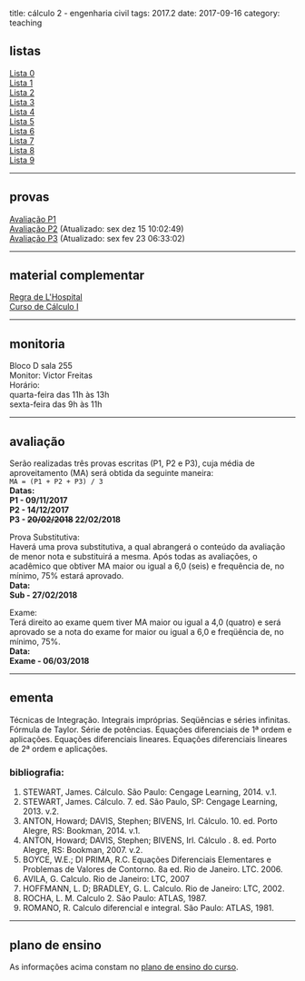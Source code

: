 title: cálculo 2 - engenharia civil
tags: 2017.2
date: 2017-09-16
category: teaching
## <a id="exercices"></a>listas
[Lista 0]({filename}/listas/calculo2-00.pdf)  
[Lista 1]({filename}/listas/calculo2-01.pdf)  
[Lista 2]({filename}/listas/calculo2-02.pdf)  
[Lista 3]({filename}/listas/calculo2-03.pdf)  
[Lista 4]({filename}/listas/calculo2-04.pdf)  
[Lista 5]({filename}/listas/calculo2-05.pdf)  
[Lista 6]({filename}/listas/calculo2-06.pdf)  
[Lista 7]({filename}/listas/calculo2-07.pdf)  
[Lista 8]({filename}/listas/calculo2-08.pdf)  
[Lista 9]({filename}/listas/calculo2-09.pdf)

---

## <a id="tests"></a>provas
[Avaliação P1]({filename}/provas/2017-2-calculo2-civil-p1.pdf)  
[Avaliação P2]({filename}/provas/2017-2-calculo2-civil-p2.pdf) (Atualizado: sex dez 15 10:02:49)  
[Avaliação P3]({filename}/provas/2017-2-calculo2-civil-p3.pdf) (Atualizado: sex fev 23 06:33:02)

---

## <a id="videos"></a>material complementar
[Regra de L'Hospital](https://www.youtube.com/watch?v=6UqtOVdnet4)  
[Curso de Cálculo I](https://www.youtube.com/watch?v=Rwq_aSsfS1k&list=PLxI8Can9yAHcXiEq9tNy7oYOMhuYYdRrP)

---

## <a id="monitoria"></a>monitoria
Bloco D sala 255  
Monitor: Victor Freitas  
Horário:  
quarta-feira das 11h às 13h  
sexta-feira das 9h às 11h

---

## <a id="exams"></a>avaliação
Serão realizadas três provas escritas (P1, P2 e P3), cuja média de
aproveitamento (MA) será obtida da seguinte maneira:  
`MA = (P1 + P2 + P3) / 3`  
**Datas:  
P1 - 09/11/2017  
P2 - 14/12/2017  
P3 - <del>20/02/2018</del> 22/02/2018**  

Prova Substitutiva:  
Haverá uma prova substitutiva, a qual abrangerá o conteúdo da avaliação de
menor nota e substituirá a mesma. Após todas as avaliações, o acadêmico que
obtiver MA maior ou igual a 6,0 (seis) e frequência de, no mínimo, 75% estará
aprovado.  
**Data:  
Sub - 27/02/2018**

Exame:  
Terá direito ao exame quem tiver MA maior ou igual a 4,0 (quatro) e será
aprovado se a nota do exame for maior ou igual a 6,0 e freqüência de, no
mínimo, 75%.  
**Data:  
Exame - 06/03/2018**

---

## <a id="silabus"></a>ementa
Técnicas de Integração. Integrais impróprias. Seqüências e séries infinitas.
Fórmula de Taylor.  Série de potências. Equações diferenciais de 1ª ordem e
aplicações. Equações diferenciais lineares.  Equações diferenciais lineares de
2ª ordem e aplicações.

### bibliografia:  
1. STEWART, James. Cálculo. São Paulo: Cengage Learning, 2014. v.1.
1. STEWART, James. Cálculo. 7. ed. São Paulo, SP: Cengage Learning, 2013. v.2.
3. ANTON, Howard; DAVIS, Stephen; BIVENS, Irl. Cálculo. 10. ed. Porto Alegre,
   RS: Bookman, 2014. v.1.
3. ANTON, Howard; DAVIS, Stephen; BIVENS, Irl. Cálculo . 8. ed. Porto Alegre,
   RS: Bookman, 2007. v.2.
4. BOYCE, W.E.; DI PRIMA, R.C. Equações Diferenciais Elementares e Problemas de
   Valores de Contorno. 8a ed. Rio de Janeiro. LTC. 2006.
5. AVILA, G. Calculo. Rio de Janeiro: LTC, 2007
7. HOFFMANN, L. D; BRADLEY, G. L. Calculo. Rio de Janeiro: LTC, 2002.
8. ROCHA, L. M. Calculo 2. São Paulo: ATLAS, 1987.
9. ROMANO, R. Calculo diferencial e integral. São Paulo: ATLAS, 1981.

---

## plano de ensino
As informações acima constam no [plano de ensino do
curso]({filename}/planos/2017-2-calculo2-civil.pdf).
